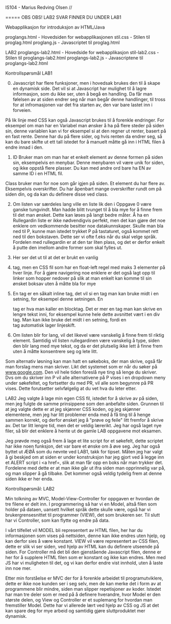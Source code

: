 IS104 - Marius Redving Olsen //

===== OBS OBS! LAB2 SVAR FINNER DU UNDER LAB1

Webapplikasjon for introduksjon av HTML/Java

proglangs.html - Hovedsiden for webapplikasjonen
stil.css - Stilen til proglag.html
proglang.js - Javascriptet til proglag.html

LAB2
proglangs-lab2.html - Hovedside for webapplikasjon
stil-lab2.css - Stilen til proglangs-lab2.html
proglangs-lab2.js - Javascriptene til proglangs-lab2.html


Kontrollspørsmål LAB1

0) Javascript har flere funksjoner, men i hovedsak brukes den til å skape en dynamisk side.
Det vil si at Javascript har mulighet til å lagre informasjon, som du ikke ser, uten å begå en handling.
Da får man følelsen av at siden endrer seg når man begår denne handlinger, til tross for at infromasjonen
var det fra starten av, den var bare lastet inn i forveien. 

På lik linje med CSS kan også Javascript brukes til å forenkle endringer. For eksempel om man har en Variabel man
ønsker å ha på flere steder på siden sin, denne variablen kan vi for eksempel si at den regner ut renter, basert
på en fast rente. Denne har du på flere sider, og hvis renten da endrer seg, så kan du bare skifte ut ett tall
istedet for å manuelt måtte gå inn i HTML filen å endre innad i den.

1) ID Bruker man om man har et enkelt element av denne formen på siden sin, eksempelvis en menybar.
Denne menybaren vil være unik for siden, og ikke oppstå flere plasser. Du kan med andre ord bare ha EN
av samme ID i en HTML fil.

Class bruker man for noe som går igjen på siden. Et element du har flere av. Eksempelvis overskrifter. Du har
åpenbart mange overskrifter rundt om på siden din, og da kan du definere disse ved class.

2) Om listen var særdeles lang ville en liste lik den i Oppgave 0 være ganske tungvindt.
Man hadde blitt tvunget til å bla mye for å finne frem til det man ønsket. Dette kan løses på
langt bedre måter. Å ha en Rullegardin liste er ikke nødvendigvis perfekt, men det kan gjøre det noe enklere
om vedkommende besitter noe datakunnskaper. Skulle man bla ned til P, kunne man istedet trykket P på tastaturet,
også kommet rett ned til den bokstaven. Dette ser vi ofte f.eks når du skal  velge språk. Fordelen med rullegardin
er at den tar liten plass, og det er derfor enkelt å putte den imellom andre former som skal fylles ut.

3) Her ser det ut til at det er brukt en vanlig <LI> tag, men en CSS fil som har en float-left regel med maks 3
elementer på hver linje. For å gjøre navigering noe enklere er det også lagt opp til linker som hopper nedover på
slik at man enkelt kan komme til sin ønsket boksav uten å måtte bla for mye

4) En <span> tag er en såkalt inline tag, det vil si en tag man kan bruke midt i en setning, for eksempel 
<span>denne</span> setningen. En <div> tag er hva man kaller en blocktag. Det er mer en tag man kan skrive en lengre
tekst inni, for eksempel kunne hele dette avsnittet vært i en div tag. Man kan ikke bruke det midt i en setning, fordi
en <div> tag automatisk lager linjeskift.

5) Om listen blir for lang, vil det likevel være vanskelig å finne frem til riktig element. Samtidig vil listen
rullegardinen være vanskelig å type, siden den blir lang med mye tekst, og da er det plutselig ikke lett å finne frem
uten å måtte konsentrere seg og lete litt.

Som alternativ løsning kan man hatt en søkeboks, der man skrive, også får man forslag mens man skriver. Likt det
systemet som er når du søker på www.google.com. Den vil hele tiden foreslå nye ting så lenge du skriver. Dvs om du
skriver inn P vil alle alternativene på P vises i en dropdown meny under søkefeltet, og fortsetter du med PR, vil alle
som begynnre på PR vises. Dette forutsetter selvfølgelig at du vet hva du leter etter.


LAB2
Jeg valgte å lage min egen CSS fil, istedet for å skrive av på siden, men jeg fulgte de samme prinsippene som
den anbefalte siden. Grunnen til at jeg valgte dette er at jeg skjønner CSS koden, og jeg skjønner elementene, men
jeg har litt problemer enda med å få ting til å henge sammen korrekt, og derfor ønsket jeg å "prøve og feile" litt
fremfor å skrive av. Det tar litt lengre tid, men det er veldig lærerikt. Jeg har også laget nye filer, så blir det
enklere å hente ut de gamle LAB oppgavene mot eksamen.

Jeg prøvde meg også frem å lage et lite script for et søkefelt, dette scriptet har ikke noen funksjon, det var bare
et ønske om å øve seg. Jeg har også byttet ut ÆØÅ som du nevnte ved LAB1, takk for tipset. Måten jeg har valgt å gi
beskjed om at siden er under konstruksjon har jeg gjort ved å legge inn et ALERT script i <a href=, slik at man får
opp en boks når man trykker det. Fordelene med dette er at man ikke går ut ifra siden man opprinnelig var på, og man
slipper å gå tilbake. Det kommer også veldig tydelig frem at denne siden ikke er her enda.




Kontrollspørsmål: LAB2

Min tolkning av MVC, Model-View-Controller for oppgaven er hvordan de tre filene er delt inn. I programmering så
har vi en Model, altså filen som holder på dataen, uansett hvilket språk dette skulle være, også har vi
brukergrensesnittet til programmer (VIEW), det som brukeren ser. Til slutt har vi Controller, som kan flytte og endre
på data.

I vårt tilfellet vil MODEL bli representert av HTML filen, her har du informasjonen som vises på nettsiden, denne kan
ikke endres uten hjelp, og kan derfor sies å være konstant.
VIEW vil være representert av CSS filen, dette er slik vi ser siden, ved hjelp av HTML kan du definere utseende på
siden.
For Controller må det bli den gjenstående Javascript filen, denne er her for å supplere HTML filen som er konstant og
ikke kan endres. Men med JS har vi muligheten til det, og vi kan derfor endre vist innhold, uten å laste inn noe mer.

Etter min forståelse er MVC der for å forenkle arbeidet til programutviklere, dette er ikke noe kunden ser i seg selv,
men de kan merke det i form av at programmene blir mindre, siden man slipper repetisjoner av koder. Istedet har man
tre deler som er med på å definere hverandre, hvor Model er den største delen, og View og Controller er et suplemang
for hvordan man fremstiller Model. Dette har vi allerede lært ved hjelp av CSS og JS at det kan spare deg for mye
arbeid og samtidig gjøre sluttproduktet mer dynamisk. 
